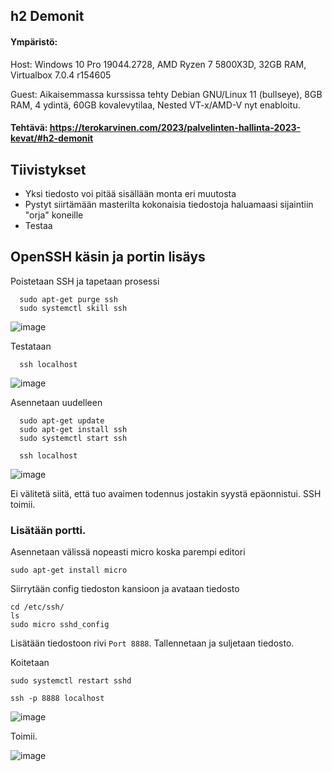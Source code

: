 ## h2 Demonit

#### Ympäristö: 

Host: Windows 10 Pro 19044.2728, AMD Ryzen 7 5800X3D, 32GB RAM, Virtualbox 7.0.4 r154605

Guest: Aikaisemmassa kurssissa tehty Debian GNU/Linux 11 (bullseye), 8GB RAM, 4 ydintä, 60GB kovalevytilaa, Nested VT-x/AMD-V nyt enabloitu.

#### Tehtävä: https://terokarvinen.com/2023/palvelinten-hallinta-2023-kevat/#h2-demonit

## Tiivistykset

- Yksi tiedosto voi pitää sisällään monta eri muutosta
- Pystyt siirtämään masterilta kokonaisia tiedostoja haluamaasi sijaintiin "orja" koneille
- Testaa

## OpenSSH käsin ja portin lisäys

Poistetaan SSH ja tapetaan prosessi

      sudo apt-get purge ssh
      sudo systemctl skill ssh
      
![image](https://user-images.githubusercontent.com/122888695/230590032-b21cf50c-95e9-4522-b98e-82f7216fee7a.png)

Testataan

      ssh localhost
      
![image](https://user-images.githubusercontent.com/122888695/230590110-6db9758a-b92b-4234-8378-a8803eeb7d3f.png)


Asennetaan uudelleen

      sudo apt-get update
      sudo apt-get install ssh
      sudo systemctl start ssh
      
      ssh localhost
      
![image](https://user-images.githubusercontent.com/122888695/230590288-8c685b0b-3df8-4487-a578-365c81224792.png)

Ei välitetä siitä, että tuo avaimen todennus jostakin syystä epäonnistui. SSH toimii.

### Lisätään portti.

Asennetaan välissä nopeasti micro koska parempi editori

    sudo apt-get install micro
    
Siirrytään config tiedoston kansioon ja avataan tiedosto

    cd /etc/ssh/
    ls
    sudo micro sshd_config
    
Lisätään tiedostoon rivi `Port 8888`. Tallennetaan ja suljetaan tiedosto.

Koitetaan

    sudo systemctl restart sshd
    
    ssh -p 8888 localhost 

![image](https://user-images.githubusercontent.com/122888695/230592402-4a65cacd-84fa-4634-ae72-19a9328ae306.png)

Toimii.


![image](https://user-images.githubusercontent.com/122888695/230488478-fef2daf7-b172-4fe1-bd81-cf9c9185ec4f.png)

